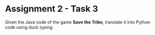 # Assignment 2 - Task 3
Given the Java code of the game **Save the Tribe**, translate it into Python code using duck typing.